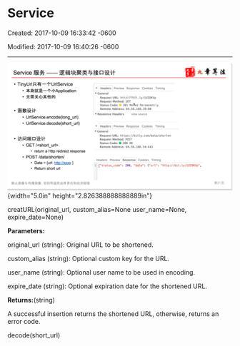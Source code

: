 # Service 

Created: 2017-10-09 16:33:42 -0600

Modified: 2017-10-09 16:40:26 -0600

---

![](../../media/TinyURL^MID-gen-TinyURL-Service-image1.png){width="5.0in" height="2.826388888888889in"}



creatURL(original_url, custom_alias=None user_name=None, expire_date=None)





**Parameters:**



original_url (string): Original URL to be shortened.

custom_alias (string): Optional custom key for the URL.

user_name (string): Optional user name to be used in encoding.

expire_date (string): Optional expiration date for the shortened URL.



**Returns:**(string)

A successful insertion returns the shortened URL, otherwise, returns an error code.



decode(short_url)





